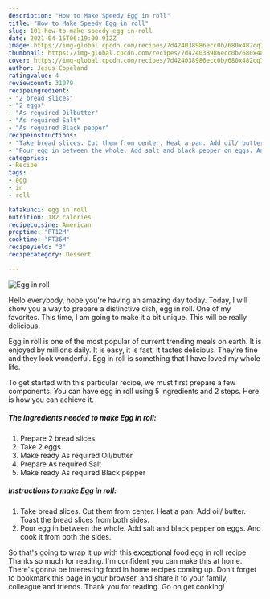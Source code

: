 ```yaml
---
description: "How to Make Speedy Egg in roll"
title: "How to Make Speedy Egg in roll"
slug: 101-how-to-make-speedy-egg-in-roll
date: 2021-04-15T06:19:00.912Z
image: https://img-global.cpcdn.com/recipes/7d424038986ecc0b/680x482cq70/egg-in-roll-recipe-main-photo.jpg
thumbnail: https://img-global.cpcdn.com/recipes/7d424038986ecc0b/680x482cq70/egg-in-roll-recipe-main-photo.jpg
cover: https://img-global.cpcdn.com/recipes/7d424038986ecc0b/680x482cq70/egg-in-roll-recipe-main-photo.jpg
author: Jesus Copeland
ratingvalue: 4
reviewcount: 31079
recipeingredient:
- "2 bread slices"
- "2 eggs"
- "As required Oilbutter"
- "As required Salt"
- "As required Black pepper"
recipeinstructions:
- "Take bread slices. Cut them from center. Heat a pan. Add oil/ butter. Toast the bread slices from both sides."
- "Pour egg in between the whole. Add salt and black pepper on eggs. And cook it from both the sides."
categories:
- Recipe
tags:
- egg
- in
- roll

katakunci: egg in roll 
nutrition: 182 calories
recipecuisine: American
preptime: "PT12M"
cooktime: "PT36M"
recipeyield: "3"
recipecategory: Dessert

---
```



![Egg in roll](https://img-global.cpcdn.com/recipes/7d424038986ecc0b/680x482cq70/egg-in-roll-recipe-main-photo.jpg)

Hello everybody, hope you're having an amazing day today. Today, I will show you a way to prepare a distinctive dish, egg in roll. One of my favorites. This time, I am going to make it a bit unique. This will be really delicious.

Egg in roll is one of the most popular of current trending meals on earth. It is enjoyed by millions daily. It is easy, it is fast, it tastes delicious. They're fine and they look wonderful. Egg in roll is something that I have loved my whole life.




To get started with this particular recipe, we must first prepare a few components. You can have egg in roll using 5 ingredients and 2 steps. Here is how you can achieve it.

<!--inarticleads1-->

##### The ingredients needed to make Egg in roll:

1. Prepare 2 bread slices
1. Take 2 eggs
1. Make ready As required Oil/butter
1. Prepare As required Salt
1. Make ready As required Black pepper




<!--inarticleads2-->

##### Instructions to make Egg in roll:

1. Take bread slices. Cut them from center. Heat a pan. Add oil/ butter. Toast the bread slices from both sides.
1. Pour egg in between the whole. Add salt and black pepper on eggs. And cook it from both the sides.




So that's going to wrap it up with this exceptional food egg in roll recipe. Thanks so much for reading. I'm confident you can make this at home. There's gonna be interesting food in home recipes coming up. Don't forget to bookmark this page in your browser, and share it to your family, colleague and friends. Thank you for reading. Go on get cooking!
